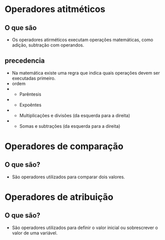 # Operadores atitméticos
## O que são
- Os operadores atirméticos executam operações matemáticas, como adição, subtração com operandos.

## precedencia
- Na matemática existe uma regra que indica quais operações devem ser executadas primeiro. 
- ordem 
- - Parêntesis
- - Expoêntes
- - Multiplicações e divisões (da esquerda para a direita)
- - Somas e subtrações (da esquerda para a direita)

# Operadores de comparação
## O que são?
- São operadores utilizados para comparar dois valores.

# Operadores de atribuição
## O que são?
- São operadores utilizados para definir o valor inicial ou sobrescrever o valor de uma variável.